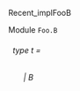 Recent_implFooB

 Module `Foo.B`
<a id="type-t"></a>
###### &nbsp; type t = 

<a id="type-t.B"></a>
###### &nbsp; &nbsp; &nbsp; &nbsp;| B

  



